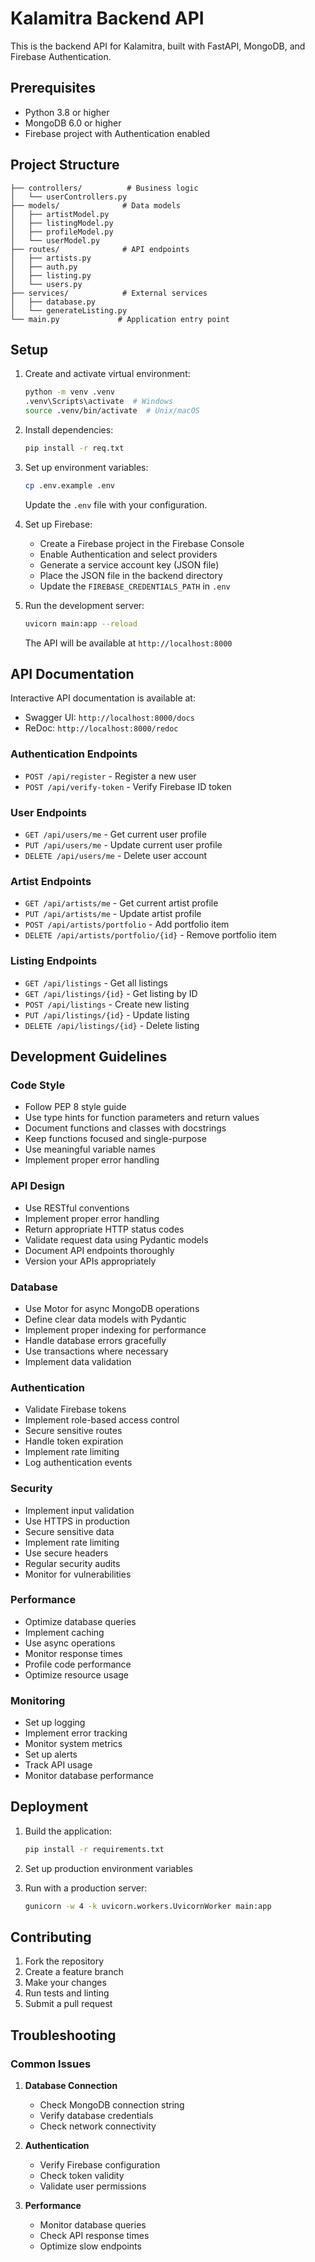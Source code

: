 # Kalamitra Backend API

This is the backend API for Kalamitra, built with FastAPI, MongoDB, and Firebase Authentication.

## Prerequisites

- Python 3.8 or higher
- MongoDB 6.0 or higher
- Firebase project with Authentication enabled

## Project Structure

```
├── controllers/          # Business logic
│   └── userControllers.py
├── models/              # Data models
│   ├── artistModel.py
│   ├── listingModel.py
│   ├── profileModel.py
│   └── userModel.py
├── routes/              # API endpoints
│   ├── artists.py
│   ├── auth.py
│   ├── listing.py
│   └── users.py
├── services/            # External services
│   ├── database.py
│   └── generateListing.py
└── main.py             # Application entry point
```

## Setup

1. Create and activate virtual environment:

   ```bash
   python -m venv .venv
   .venv\Scripts\activate  # Windows
   source .venv/bin/activate  # Unix/macOS
   ```

2. Install dependencies:

   ```bash
   pip install -r req.txt
   ```

3. Set up environment variables:

   ```bash
   cp .env.example .env
   ```

   Update the `.env` file with your configuration.

4. Set up Firebase:

   - Create a Firebase project in the Firebase Console
   - Enable Authentication and select providers
   - Generate a service account key (JSON file)
   - Place the JSON file in the backend directory
   - Update the `FIREBASE_CREDENTIALS_PATH` in `.env`

5. Run the development server:
   ```bash
   uvicorn main:app --reload
   ```
   The API will be available at `http://localhost:8000`

## API Documentation

Interactive API documentation is available at:

- Swagger UI: `http://localhost:8000/docs`
- ReDoc: `http://localhost:8000/redoc`

### Authentication Endpoints

- `POST /api/register` - Register a new user
- `POST /api/verify-token` - Verify Firebase ID token

### User Endpoints

- `GET /api/users/me` - Get current user profile
- `PUT /api/users/me` - Update current user profile
- `DELETE /api/users/me` - Delete user account

### Artist Endpoints

- `GET /api/artists/me` - Get current artist profile
- `PUT /api/artists/me` - Update artist profile
- `POST /api/artists/portfolio` - Add portfolio item
- `DELETE /api/artists/portfolio/{id}` - Remove portfolio item

### Listing Endpoints

- `GET /api/listings` - Get all listings
- `GET /api/listings/{id}` - Get listing by ID
- `POST /api/listings` - Create new listing
- `PUT /api/listings/{id}` - Update listing
- `DELETE /api/listings/{id}` - Delete listing

## Development Guidelines

### Code Style

- Follow PEP 8 style guide
- Use type hints for function parameters and return values
- Document functions and classes with docstrings
- Keep functions focused and single-purpose
- Use meaningful variable names
- Implement proper error handling

### API Design

- Use RESTful conventions
- Implement proper error handling
- Return appropriate HTTP status codes
- Validate request data using Pydantic models
- Document API endpoints thoroughly
- Version your APIs appropriately

### Database

- Use Motor for async MongoDB operations
- Define clear data models with Pydantic
- Implement proper indexing for performance
- Handle database errors gracefully
- Use transactions where necessary
- Implement data validation

### Authentication

- Validate Firebase tokens
- Implement role-based access control
- Secure sensitive routes
- Handle token expiration
- Implement rate limiting
- Log authentication events

### Security

- Implement input validation
- Use HTTPS in production
- Secure sensitive data
- Implement rate limiting
- Use secure headers
- Regular security audits
- Monitor for vulnerabilities

### Performance

- Optimize database queries
- Implement caching
- Use async operations
- Monitor response times
- Profile code performance
- Optimize resource usage

### Monitoring

- Set up logging
- Implement error tracking
- Monitor system metrics
- Set up alerts
- Track API usage
- Monitor database performance

## Deployment

1. Build the application:
   ```bash
   pip install -r requirements.txt
   ```
2. Set up production environment variables

3. Run with a production server:
   ```bash
   gunicorn -w 4 -k uvicorn.workers.UvicornWorker main:app
   ```

## Contributing

1. Fork the repository
2. Create a feature branch
3. Make your changes
4. Run tests and linting
5. Submit a pull request

## Troubleshooting

### Common Issues

1. **Database Connection**

   - Check MongoDB connection string
   - Verify database credentials
   - Check network connectivity

2. **Authentication**

   - Verify Firebase configuration
   - Check token validity
   - Validate user permissions

3. **Performance**
   - Monitor database queries
   - Check API response times
   - Optimize slow endpoints
